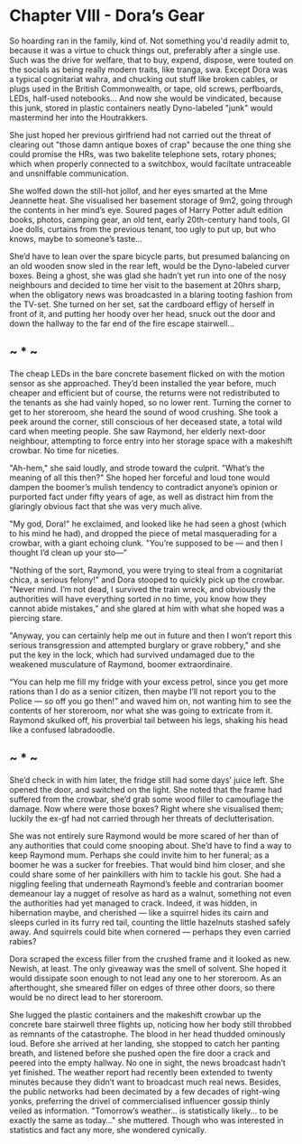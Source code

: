 # Chapter VIII - Dora’s Gear

So hoarding ran in the family, kind of. Not something you'd readily admit to, because it was a virtue to chuck things out, preferably after a single use. Such was the drive for welfare, that to buy, expend, dispose, were touted on the socials as being really modern traits, like tranga, swa. Except Dora was a typical cognitariat wahra, and chucking out stuff like broken cables, or plugs used in the British Commonwealth, or tape, old screws, perfboards, LEDs, half-used notebooks... And now she would be vindicated, because this junk, stored in plastic containers neatly Dyno-labeled "junk" would mastermind her into the Houtrakkers.

She just hoped her previous girlfriend had not carried out the threat of clearing out "those damn antique boxes of crap" because the one thing she could promise the HRs, was two bakelite telephone sets, rotary phones; which when properly connected to a switchbox, would faciltate untraceable and unsniffable communication.

She wolfed down the still-hot jollof, and her eyes smarted at the Mme Jeannette heat. She visualised her basement storage of 9m2, going through the contents in her mind’s eye. Soured pages of Harry Potter adult edition books, photos, camping gear, an old tent, early 20th-century hand tools, GI Joe dolls, curtains from the previous tenant, too ugly to put up, but who knows, maybe to someone’s taste...

She’d have to lean over the spare bicycle parts, but presumed balancing on an old wooden snow sled in the rear left, would be the Dyno-labeled curver boxes. Being a ghost, she was glad she hadn’t yet run into one of the nosy neighbours and decided to time her visit to the basement at 20hrs sharp, when the obligatory news was broadcasted in a blaring tooting fashion from the TV-set. She turned on her set, sat the cardboard effigy of herself in front of it, and putting her hoody over her head, snuck out the door and down the hallway to the far end of the fire escape stairwell…

##                                         ~ * ~

The cheap LEDs in the bare concrete basement flicked on with the motion sensor as she approached. They’d been installed the year before, much cheaper and efficient but of course, the returns were not redistributed to the tenants as she had vainly hoped, so no lower rent. Turning the corner to get to her storeroom, she heard the sound of wood crushing. She took a peek around the corner, still conscious of her deceased state, a total wild card when meeting people. She saw Raymond, her elderly next-door neighbour, attempting to force entry into her storage space with a makeshift crowbar. No time for niceties.

"Ah-hem," she said loudly, and strode toward the culprit. "What’s the meaning of all this then?" She hoped her forceful and loud tone would dampen the boomer’s mulish tendency to contradict anyone’s opinion or purported fact under fifty years of age, as well as distract him from the glaringly obvious fact that she was very much alive.

"My god, Dora!" he exclaimed, and looked like he had seen a ghost (which to his mind he had), and dropped the piece of metal masquerading for a crowbar, with a giant echoing clunk. "You’re supposed to be — and then I thought I’d clean up your sto—"

"Nothing of the sort, Raymond, you were trying to steal from a cognitariat chica, a serious felony!" and Dora stooped to quickly pick up the crowbar. "Never mind. I’m not dead, I survived the train wreck, and obviously the authorities will have everything sorted in no time, you know how they cannot abide mistakes,” and she glared at him with what she hoped was a piercing stare. 

"Anyway, you can certainly help me out in future and then I won’t report this serious transgression and attempted burglary or grave robbery," and she put the key in the lock, which had survived undamaged due to the weakened musculature of Raymond, boomer extraordinaire. 

“You can help me fill my fridge with your excess petrol, since you get more rations than I do as a senior citizen, then maybe I’ll not report you to the Police — so off you go then!” and waved him on, not wanting him to see the contents of her storeroom, nor what she was going to extricate from it. Raymond skulked off, his proverbial tail between his legs, shaking his head like a confused labradoodle.

##                                         ~ * ~

She’d check in with him later, the fridge still had some days’ juice left. She opened the door, and switched on the light. She noted that the frame had suffered from the crowbar, she’d grab some wood filler to camouflage the damage. Now where were those boxes? Right where she visualised them; luckily the ex-gf had not carried through her threats of declutterisation.

She was not entirely sure Raymond would be more scared of her than of any authorities that could come snooping about. She’d have to find a way to keep Raymond mum. Perhaps she could invite him to her funeral; as a boomer he was a sucker for freebies. That would bind him closer, and she could share some of her painkillers with him to tackle his gout. She had a niggling feeling that underneath Raymond’s feeble and contrarian boomer demeanour lay a nugget of resolve as hard as a walnut, something not even the authorities had yet managed to crack. Indeed, it was hidden, in hibernation maybe, and cherished — like a squirrel hides its cairn and sleeps curled in its furry red tail, counting the little hazelnuts stashed safely away. And squirrels could bite when cornered — perhaps they even carried rabies?

Dora scraped the excess filler from the crushed frame and it looked as new. Newish, at least. The only giveaway was the smell of solvent. She hoped it would dissipate soon enough to not lead any one to her storeroom. As an afterthought, she smeared filler on edges of three other doors, so there would be no direct lead to her storeroom.

She lugged the plastic containers and the makeshift crowbar up the concrete bare stairwell three flights up, noticing how her body still throbbed as remnants of the catastrophe. The blood in her head thudded ominously loud. Before she arrived at her landing, she stopped to catch her panting breath, and listened before she pushed open the fire door a crack and peered into the empty hallway. No one in sight, the news broadcast hadn’t yet finished. The weather report had recently been extended to twenty minutes because they didn’t want to broadcast much real news. Besides, the public networks had been decimated by a few decades of right-wing yonks, preferring the drivel of commercialised influencer gossip thinly veiled as information.
"Tomorrow’s weather... is statistically likely... to be exactly the same as today…" she muttered. Though who was interested in statistics and fact any more, she wondered cynically.
